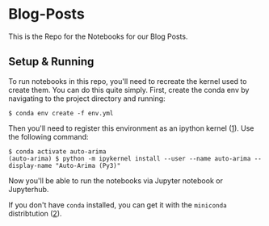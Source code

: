 # Blog-Posts

This is the Repo for the Notebooks for our Blog Posts.

## Setup & Running

To run notebooks in this repo, you'll need to recreate the kernel used to
create them. You can do this quite simply. First, create the conda env by
navigating to the project directory and running:

```
$ conda env create -f env.yml
```

Then you'll need to register this environment as an ipython kernel ([1]). Use the
following command:

```
$ conda activate auto-arima
(auto-arima) $ python -m ipykernel install --user --name auto-arima --display-name "Auto-Arima (Py3)"
```

Now you'll be able to run the notebooks via Jupyter notebook or Jupyterhub.

If you don't have `conda` installed, you can get it with the `miniconda`
distribtution ([2]).

[1]: https://ipython.readthedocs.io/en/stable/install/kernel_install.html
[2]: https://conda.io/miniconda.html
